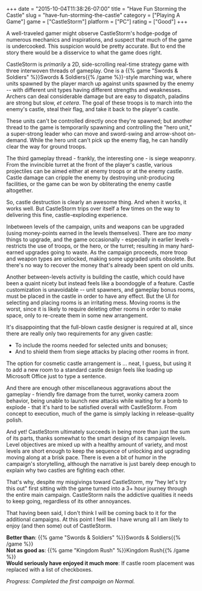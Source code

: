 +++
date = "2015-10-04T11:38:26-07:00"
title = "Have Fun Storming the Castle"
slug = "have-fun-storming-the-castle"
category = ["Playing A Game"]
game = ["CastleStorm"]
platform = ["PC"]
rating = ["Good"]
+++

A well-traveled gamer might observe CastleStorm's hodge-podge of numerous mechanics and inspirations, and suspect that much of the game is undercooked.  This suspicion would be pretty accurate.  But to end the story there would be a disservice to what the game does right.

CastleStorm is <i>primarily</i> a 2D, side-scrolling real-time strategy game with three interwoven threads of gameplay.  One is a {{% game "Swords & Soldiers" %}}Swords & Soldiers{{% /game %}}-style marching war, where units spawned by the player march up against units spawned by the enemy -- with different unit types having different strengths and weaknesses.  Archers can deal considerable damage but are easy to dispatch, paladins are strong but slow, <i>et cetera</i>.  The goal of these troops is to march into the enemy's castle, steal their flag, and take it back to the player's castle.

These units can't be controlled directly once they're spawned; but another thread to the game is temporarily spawning and controlling the "hero unit," a super-strong leader who can move and sword-swing and arrow-shoot on-demand.  While the hero unit can't pick up the enemy flag, he can handily clear the way for ground troops.

The third gameplay thread - frankly, the interesting one - is siege weaponry.  From the invincible turret at the front of the player's castle, various projectiles can be aimed either at enemy troops or at the enemy castle.  Castle damage can cripple the enemy by destroying unit-producing facilities, or the game can be won by obliterating the enemy castle altogether.

So, castle destruction is clearly an awesome thing.  And when it works, it works well.  But CastleStorm trips over itself a few times on the way to delivering this fine, castle-exploding experience.

Inbetween levels of the campaign, units and weapons can be upgraded (using money-points earned in the levels themselves).  There are <i>too many</i> things to upgrade, and the game occasionally - especially in earlier levels - restricts the use of troops, or the hero, or the turret; resulting in many hard-earned upgrades going to waste.  As the campaign proceeds, more troop and weapon types are unlocked, making some upgraded units obsolete.  But there's no way to recover the money that's already been spent on old units.

Another between-levels activity is building the castle, which could have been a quaint nicety but instead feels like a boondoggle of a feature.  Castle customization is unavoidable -- unit spawners, and gameplay bonus rooms, must be placed in the castle in order to have any effect.  But the UI for selecting and placing rooms is an irritating mess.  Moving rooms is the worst, since it is likely to require deleting other rooms in order to make space, only to re-create them in some new arrangement.

It's disappointing that the full-blown castle designer is required at all, since there are really only two requirements for any given castle:

<ul>
<li>To include the rooms needed for selected units and bonuses;</li>
<li>And to shield them from siege attacks by placing other rooms in front.</li>
</ul>

The option for cosmetic castle arrangement is ... neat, I guess, but using it to add a new room to a standard castle design feels like loading up Microsoft Office just to type a sentence.

And there are enough other miscellaneous aggravations about the gameplay - friendly fire damage from the turret, wonky camera zoom behavior, being unable to launch new attacks while waiting for a bomb to explode - that it's hard to be satisfied overall with CastleStorm.  From concept to execution, much of the game is simply lacking in release-quality polish.

And yet!  CastleStorm ultimately succeeds in being more than just the sum of its parts, thanks somewhat to the smart design of its campaign levels.  Level objectives are mixed up with a healthy amount of variety, and most levels are short enough to keep the sequence of unlocking and upgrading moving along at a brisk pace.  There is even a bit of humor in the campaign's storytelling, although the narrative is just barely deep enough to explain why two castles are fighting each other.

That's why, despite my misgivings toward CastleStorm, my "hey let's try this out" first sitting with the game turned into a 3+ hour journey through the entire main campaign.  CastleStorm nails the addictive qualities it needs to keep going, regardless of its other annoyances.

That having been said, I don't think I will be coming back to it for the additional campaigns.  At this point I feel like I have wrung all I am likely to enjoy (and then some) out of CastleStorm.

<b>Better than</b>: {{% game "Swords & Soldiers" %}}Swords & Soldiers{{% /game %}}  
<b>Not as good as</b>: {{% game "Kingdom Rush" %}}Kingdom Rush{{% /game %}}  
<b>Would seriously have enjoyed it much more</b>: If castle room placement was replaced with a list of checkboxes.

<i>Progress: Completed the first campaign on Normal.</i>
